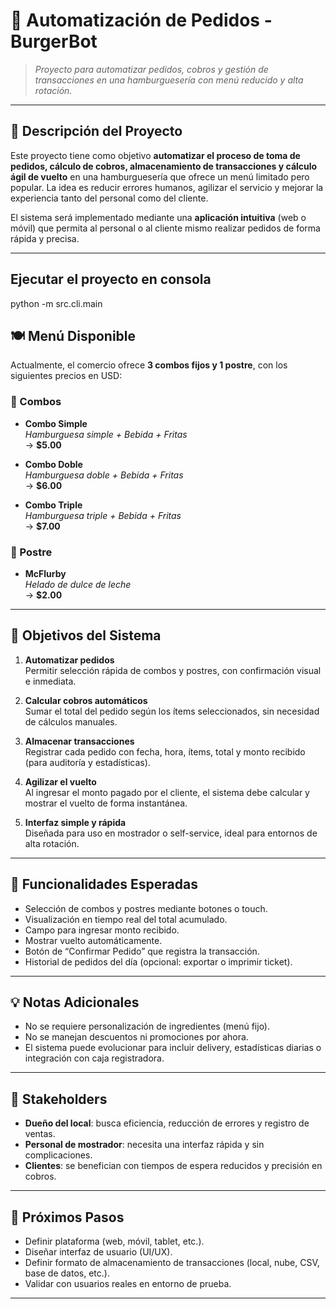 # 🍔 Automatización de Pedidos - BurgerBot

> *Proyecto para automatizar pedidos, cobros y gestión de transacciones en una hamburguesería con menú reducido y alta rotación.*

---

## 📌 Descripción del Proyecto

Este proyecto tiene como objetivo **automatizar el proceso de toma de pedidos, cálculo de cobros, almacenamiento de transacciones y cálculo ágil de vuelto** en una hamburguesería que ofrece un menú limitado pero popular. La idea es reducir errores humanos, agilizar el servicio y mejorar la experiencia tanto del personal como del cliente.

El sistema será implementado mediante una **aplicación intuitiva** (web o móvil) que permita al personal o al cliente mismo realizar pedidos de forma rápida y precisa.

---

## Ejecutar el proyecto en consola
python -m src.cli.main


## 🍽️ Menú Disponible

Actualmente, el comercio ofrece **3 combos fijos y 1 postre**, con los siguientes precios en USD:

### 🔸 Combos

- **Combo Simple**  
  *Hamburguesa simple + Bebida + Fritas*  
  → **$5.00**

- **Combo Doble**  
  *Hamburguesa doble + Bebida + Fritas*  
  → **$6.00**

- **Combo Triple**  
  *Hamburguesa triple + Bebida + Fritas*  
  → **$7.00**

### 🍦 Postre

- **McFlurby**  
  *Helado de dulce de leche*  
  → **$2.00**

---

## 🎯 Objetivos del Sistema

1. **Automatizar pedidos**  
   Permitir selección rápida de combos y postres, con confirmación visual e inmediata.

2. **Calcular cobros automáticos**  
   Sumar el total del pedido según los ítems seleccionados, sin necesidad de cálculos manuales.

3. **Almacenar transacciones**  
   Registrar cada pedido con fecha, hora, ítems, total y monto recibido (para auditoría y estadísticas).

4. **Agilizar el vuelto**  
   Al ingresar el monto pagado por el cliente, el sistema debe calcular y mostrar el vuelto de forma instantánea.

5. **Interfaz simple y rápida**  
   Diseñada para uso en mostrador o self-service, ideal para entornos de alta rotación.

---

## 🧩 Funcionalidades Esperadas

- Selección de combos y postres mediante botones o touch.
- Visualización en tiempo real del total acumulado.
- Campo para ingresar monto recibido.
- Mostrar vuelto automáticamente.
- Botón de “Confirmar Pedido” que registra la transacción.
- Historial de pedidos del día (opcional: exportar o imprimir ticket).

---

## 💡 Notas Adicionales

- No se requiere personalización de ingredientes (menú fijo).
- No se manejan descuentos ni promociones por ahora.
- El sistema puede evolucionar para incluir delivery, estadísticas diarias o integración con caja registradora.

---

## 👥 Stakeholders

- **Dueño del local**: busca eficiencia, reducción de errores y registro de ventas.
- **Personal de mostrador**: necesita una interfaz rápida y sin complicaciones.
- **Clientes**: se benefician con tiempos de espera reducidos y precisión en cobros.

---

## 🚀 Próximos Pasos

- Definir plataforma (web, móvil, tablet, etc.).
- Diseñar interfaz de usuario (UI/UX).
- Definir formato de almacenamiento de transacciones (local, nube, CSV, base de datos, etc.).
- Validar con usuarios reales en entorno de prueba.

---
